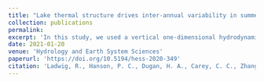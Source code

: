 ```yaml
---
title: "Lake thermal structure drives inter-annual variability in summer anoxia dynamics in a eutrophic lake over 37 years"
collection: publications
permalink: 
excerpt: 'In this study, we used a vertical one-dimensional hydrodynamic-ecological model (GLM-AED2) coupled with a calibrated hydrological catchment model (PIHM-Lake) to simulate the thermal and water quality dynamics of the eutrophic Lake Mendota (USA) over a 37-year period to get a better understanding of inter-annual drivers of summer anoxia.'
date: 2021-01-20
venue: 'Hydrology and Earth System Sciences'
paperurl: 'https://doi.org/10.5194/hess-2020-349'
citation: 'Ladwig, R., Hanson, P. C., Dugan, H. A., Carey, C. C., Zhang, Y., Shu, L., Duffy, C. J., and Cobourn, K. M.: Lake thermal structure drives inter-annual variability in summer anoxia dynamics in a eutrophic lake over 37 years, Hydrol. Earth Syst. Sci. Discuss. [preprint], https://doi.org/10.5194/hess-2020-349, 2021'
---
```

